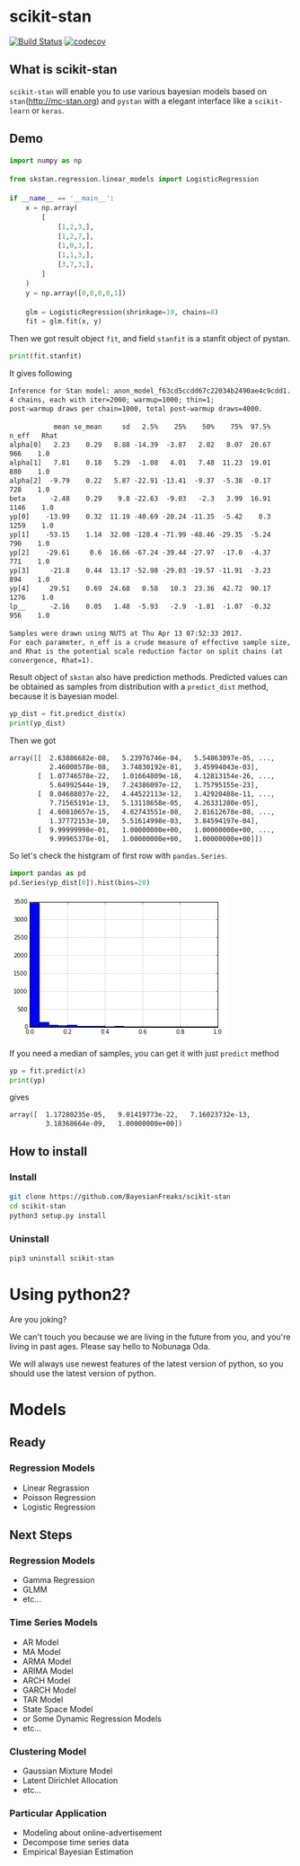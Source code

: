 # scikit-stan

[![Build Status](https://travis-ci.org/BayesianFreaks/scikit-stan.svg?branch=master)](https://travis-ci.org/BayesianFreaks/scikit-stan) [![codecov](https://codecov.io/gh/BayesianFreaks/scikit-stan/branch/master/graph/badge.svg)](https://codecov.io/gh/BayesianFreaks/scikit-stan)

## What is scikit-stan
`scikit-stan` will enable you to use various bayesian models based on 
`stan`(http://mc-stan.org) and `pystan` with a elegant interface like a 
`scikit-learn` or `keras`.

## Demo

```python
import numpy as np

from skstan.regression.linear_models import LogisticRegression

if __name__ == '__main__':
    x = np.array(
        [
            [1,2,3,],
            [1,2,7,],
            [1,0,3,],
            [1,1,3,],
            [3,7,3,],
        ]
    )
    y = np.array([0,0,0,0,1])

    glm = LogisticRegression(shrinkage=10, chains=8)
    fit = glm.fit(x, y)
```

Then we got result object `fit`, and field `stanfit` is a stanfit object of pystan.

```python
print(fit.stanfit)
```

It gives following

```
Inference for Stan model: anon_model_f63cd5ccdd67c22034b2490ae4c9cdd1.
4 chains, each with iter=2000; warmup=1000; thin=1; 
post-warmup draws per chain=1000, total post-warmup draws=4000.

           mean se_mean     sd   2.5%    25%    50%    75%  97.5%  n_eff   Rhat
alpha[0]   2.23    0.29   8.88 -14.39  -3.87   2.02   8.07  20.67    966    1.0
alpha[1]   7.81    0.18   5.29  -1.08   4.01   7.48  11.23  19.01    880    1.0
alpha[2]  -9.79    0.22   5.87 -22.91 -13.41  -9.37  -5.38  -0.17    728    1.0
beta      -2.48    0.29    9.8 -22.63  -9.03   -2.3   3.99  16.91   1146    1.0
yp[0]    -13.99    0.32  11.19 -40.69 -20.24 -11.35  -5.42    0.3   1259    1.0
yp[1]    -53.15    1.14  32.08 -128.4 -71.99 -48.46 -29.35  -5.24    790    1.0
yp[2]    -29.61     0.6  16.66 -67.24 -39.44 -27.97  -17.0  -4.37    771    1.0
yp[3]     -21.8    0.44  13.17 -52.98 -29.03 -19.57 -11.91  -3.23    894    1.0
yp[4]     29.51    0.69  24.68   0.58   10.3  23.36  42.72  90.17   1276    1.0
lp__      -2.16    0.05   1.48  -5.93   -2.9  -1.81  -1.07  -0.32    956    1.0

Samples were drawn using NUTS at Thu Apr 13 07:52:33 2017.
For each parameter, n_eff is a crude measure of effective sample size,
and Rhat is the potential scale reduction factor on split chains (at 
convergence, Rhat=1).
```

Result object of `skstan` also have prediction methods. 
Predicted values can be obtained as samples from distribution with a `predict_dist` method, because it is bayesian model.

```python
yp_dist = fit.predict_dist(x)
print(yp_dist)
```
Then we got

```
array([[  2.63886682e-08,   5.23976746e-04,   5.54863097e-05, ...,
          2.46008578e-08,   3.74830192e-01,   3.45994043e-03],
       [  1.07746578e-22,   1.01664809e-18,   4.12813154e-26, ...,
          5.64992544e-19,   7.24386097e-12,   1.75795155e-23],
       [  8.04688037e-22,   4.44522113e-12,   1.42920488e-11, ...,
          7.71565191e-13,   5.13118658e-05,   4.26331280e-05],
       [  4.60810657e-15,   4.82743551e-08,   2.81612678e-08, ...,
          1.37772153e-10,   5.51614998e-03,   3.84594197e-04],
       [  9.99999998e-01,   1.00000000e+00,   1.00000000e+00, ...,
          9.99965378e-01,   1.00000000e+00,   1.00000000e+00]])
```

So let's check the histgram of first row with `pandas.Series`.

```python
import pandas as pd
pd.Series(yp_dist[0]).hist(bins=20)
```
![Histgram of first row](image/hist.png)


If you need a median of samples, you can get it with just `predict` method


```python
yp = fit.predict(x)
print(yp)
```
gives
```
array([  1.17280235e-05,   9.01419773e-22,   7.16023732e-13,
         3.18368664e-09,   1.00000000e+00])
```


## How to install
### Install
```sh
git clone https://github.com/BayesianFreaks/scikit-stan
cd scikit-stan
python3 setup.py install
```

### Uninstall
```sh
pip3 uninstall scikit-stan
```

# Using python2?
Are you joking? 

We can't touch you because we are living in the future from you, and you're living in past ages. Please say hello to Nobunaga Oda.

We will always use newest features of the latest version of python, so you should use the latest version of python.


# Models

## Ready
### Regression Models
- Linear Regrassion
- Poisson Regression
- Logistic Regression

## Next Steps
### Regression Models
- Gamma Regression
- GLMM
- etc...

### Time Series Models
- AR Model
- MA Model
- ARMA Model
- ARIMA Model
- ARCH Model
- GARCH Model
- TAR Model
- State Space Model
- or Some Dynamic Regression Models
- etc...

### Clustering Model
- Gaussian Mixture Model
- Latent Dirichlet Allocation
- etc...

### Particular Application
- Modeling about online-advertisement
- Decompose time series data
- Empirical Bayesian Estimation
